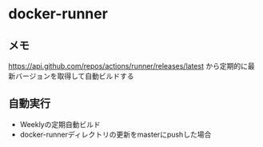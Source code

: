# docker-runner

## メモ

https://api.github.com/repos/actions/runner/releases/latest
から定期的に最新バージョンを取得して自動ビルドする

## 自動実行

- Weeklyの定期自動ビルド
- docker-runnerディレクトリの更新をmasterにpushした場合